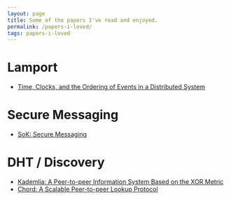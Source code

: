 ```yaml
---
layout: page
title: Some of the papers I've read and enjoyed.
permalink: /papers-i-loved/
tags: papers-i-loved
---
```


# Lamport
 - [Time, Clocks, and the Ordering of Events in a Distributed System ](https://lamport.azurewebsites.net/pubs/time-clocks.pdf)
 
# Secure Messaging
 - [SoK: Secure Messaging](http://cacr.uwaterloo.ca/techreports/2015/cacr2015-02.pdf)
 
# DHT / Discovery
 - [Kademlia: A Peer-to-peer Information System Based on the XOR Metric](https://pdos.csail.mit.edu/~petar/papers/maymounkov-kademlia-lncs.pdf)
 - [Chord: A Scalable Peer-to-peer Lookup Protocol](https://pdos.csail.mit.edu/papers/ton:chord/paper-ton.pdf)
